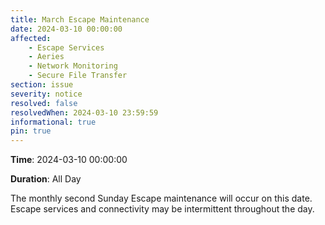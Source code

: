 ```yaml
---
title: March Escape Maintenance 
date: 2024-03-10 00:00:00
affected:
    - Escape Services
    - Aeries
    - Network Monitoring
    - Secure File Transfer
section: issue
severity: notice
resolved: false
resolvedWhen: 2024-03-10 23:59:59
informational: true
pin: true
---
```


**Time**: 2024-03-10 00:00:00

**Duration**: All Day

The monthly second Sunday Escape maintenance will occur on this date. Escape services and connectivity may be intermittent throughout the day.
